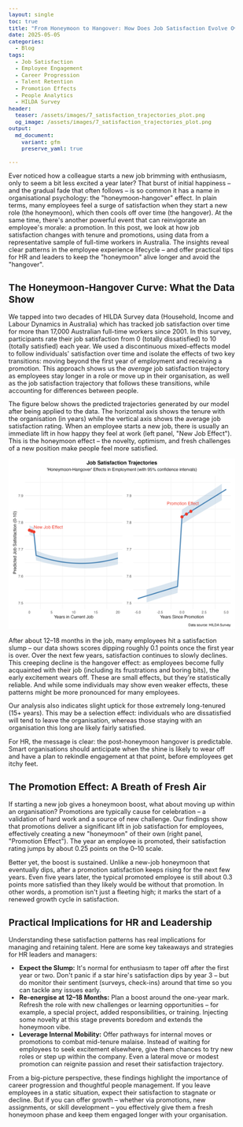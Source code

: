 ```yaml
---
layout: single
toc: true
title: "From Honeymoon to Hangover: How Does Job Satisfaction Evolve Over Time?"
date: 2025-05-05
categories:
  - Blog
tags:
  - Job Satisfaction
  - Employee Engagement
  - Career Progression
  - Talent Retention
  - Promotion Effects
  - People Analytics
  - HILDA Survey
header:
  teaser: /assets/images/7_satisfaction_trajectories_plot.png
  og_image: /assets/images/7_satisfaction_trajectories_plot.png
output: 
  md_document:
    variant: gfm
    preserve_yaml: true
    
---
```


<style>
  body {
    font-size: 0.8em; /* Adjust font size just for this page */
  }
</style>

Ever noticed how a colleague starts a new job brimming with enthusiasm, only to seem a bit less excited a year later? That burst of initial happiness – and the gradual fade that often follows – is so common it has a name in organisational psychology: the "honeymoon-hangover" effect. In plain terms, many employees feel a surge of satisfaction when they start a new role (the honeymoon), which then cools off over time (the hangover). At the same time, there's another powerful event that can reinvigorate an employee's morale: a promotion. In this post, we look at how job satisfaction changes with tenure and promotions, using data from a representative sample of full-time workers in Australia. The insights reveal clear patterns in the employee experience lifecycle – and offer practical tips for HR and leaders to keep the "honeymoon" alive longer and avoid the "hangover".

## The Honeymoon-Hangover Curve: What the Data Show

We tapped into two decades of HILDA Survey data (Household, Income and Labour Dynamics in Australia) which has tracked job satisfaction over time for more than 17,000 Australian full-time workers since 2001. In this survey, participants rate their job satisfaction from 0 (totally dissatisfied) to 10 (totally satisfied) each year. We used a discontinuous mixed-effects model to follow individuals' satisfaction over time and isolate the effects of two key transitions: moving beyond the first year of employment and receiving a promotion. This approach shows us the *average* job satisfaction trajectory as employees stay longer in a role or move up in their organisation, as well as the job satisfaction trajectory that follows these transitions, while accounting for differences between people.

The figure below shows the predicted trajectories generated by our model after being applied to the data. The horizontal axis shows the tenure with the organisation (in years) while the vertical axis shows the average job satisfaction rating. When an employee starts a new job, there is usually an immediate lift in how happy they feel at work (left panel, "New Job Effect"). This is the honeymoon effect – the novelty, optimism, and fresh challenges of a new position make people feel more satisfied.

![](/assets/images/7_satisfaction_trajectories_plot.png)

After about 12–18 months in the job, many employees hit a satisfaction slump – our data shows scores dipping roughly 0.1 points once the first year is over. Over the next few years, satisfaction continues to slowly declines. This creeping decline is the hangover effect: as employees become fully acquainted with their job (including its frustrations and boring bits), the early excitement wears off. These are small effects, but they're statistically reliable. And while some individuals may show even weaker effects, these patterns might be more pronounced for many employees.

Our analysis also indicates slight uptick for those extremely long-tenured (15+ years). This may be a selection effect: individuals who are dissatisfied will tend to leave the organisation, whereas those staying with an organisation this long are likely fairly satisfied. 

For HR, the message is clear: the post-honeymoon hangover is predictable. Smart organisations should anticipate when the shine is likely to wear off and have a plan to rekindle engagement at that point, before employees get itchy feet.

## The Promotion Effect: A Breath of Fresh Air

If starting a new job gives a honeymoon boost, what about moving up within an organisation? Promotions are typically cause for celebration – a validation of hard work and a source of new challenge. Our findings show that promotions deliver a significant lift in job satisfaction for employees, effectively creating a new "honeymoon" of their own (right panel, "Promotion Effect"). The year an employee is promoted, their satisfaction rating jumps by about 0.25 points on the 0–10 scale.

Better yet, the boost is sustained. Unlike a new-job honeymoon that eventually dips, after a promotion satisfaction keeps rising for the next few years. Even five years later, the typical promoted employee is still about 0.3 points more satisfied than they likely would be without that promotion. In other words, a promotion isn't just a fleeting high; it marks the start of a renewed growth cycle in satisfaction.

## Practical Implications for HR and Leadership

Understanding these satisfaction patterns has real implications for managing and retaining talent. Here are some key takeaways and strategies for HR leaders and managers:

* **Expect the Slump:** It's normal for enthusiasm to taper off after the first year or two. Don't panic if a star hire's satisfaction dips by year 3 – but do monitor their sentiment (surveys, check-ins) around that time so you can tackle any issues early.
* **Re-energise at 12–18 Months:** Plan a boost around the one-year mark. Refresh the role with new challenges or learning opportunities – for example, a special project, added responsibilities, or training. Injecting some novelty at this stage prevents boredom and extends the honeymoon vibe.
* **Leverage Internal Mobility:** Offer pathways for internal moves or promotions to combat mid-tenure malaise. Instead of waiting for employees to seek excitement elsewhere, give them chances to try new roles or step up within the company. Even a lateral move or modest promotion can reignite passion and reset their satisfaction trajectory.

From a big-picture perspective, these findings highlight the importance of career progression and thoughtful people management. If you leave employees in a static situation, expect their satisfaction to stagnate or decline. But if you can offer growth – whether via promotions, new assignments, or skill development – you effectively give them a fresh honeymoon phase and keep them engaged longer with your organisation.

<!--

## Next Steps

Is your organisation proactively managing the honeymoon-hangover effect? Consider implementing regular check-ins at the 12-18 month mark when satisfaction typically dips. Track satisfaction trends across tenure groups to identify when your employees might need fresh challenges or growth opportunities. Monitoring satisfaction after promotions can also reveal whether these advancements are delivering lasting engagement benefits.

Want to leverage these satisfaction patterns to improve retention? I specialise in analysing employee experience data to develop targeted intervention strategies that maintain engagement throughout the employee lifecycle.

[Get in touch](mailto:t.ballard@uq.edu.au) to discuss how we can apply these analytical approaches to your organisation's unique engagement challenges.

-->